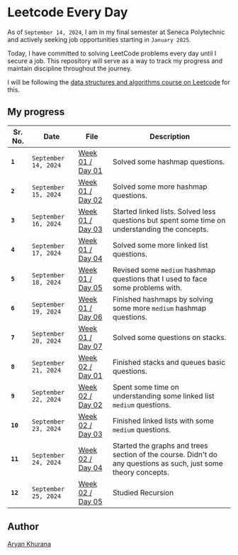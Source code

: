 # Leetcode Every Day

As of `September 14, 2024`, I am in my final semester at Seneca Polytechnic and actively seeking job opportunities starting in `January 2025`.

Today, I have committed to solving LeetCode problems every day until I secure a job. This repository will serve as a way to track my progress and maintain discipline throughout the journey.

I will be following the [data structures and algorithms course on Leetcode](https://leetcode.com/explore/interview/card/leetcodes-interview-crash-course-data-structures-and-algorithms/) for this.

## My progress

| Sr. No.  | Date                 | File                                    | Description                                                                                                     |
| -------- | -------------------- | --------------------------------------- | --------------------------------------------------------------------------------------------------------------- |
| **`1`**  | `September 14, 2024` | [Week 01 / Day 01](./Week-001/Day01.py) | Solved some hashmap questions.                                                                                  |
| **`2`**  | `September 15, 2024` | [Week 01 / Day 02](./Week-001/Day02.py) | Solved some more hashmap questions.                                                                             |
| **`3`**  | `September 16, 2024` | [Week 01 / Day 03](./Week-001/Day03.py) | Started linked lists. Solved less questions but spent some time on understanding the concepts.                  |
| **`4`**  | `September 17, 2024` | [Week 01 / Day 04](./Week-001/Day04.py) | Solved some more linked list questions.                                                                         |
| **`5`**  | `September 18, 2024` | [Week 01 / Day 05](./Week-001/Day05.py) | Revised some `medium` hashmap questions that I used to face some problems with.                                 |
| **`6`**  | `September 19, 2024` | [Week 01 / Day 06](./Week-001/Day06.py) | Finished hashmaps by solving some more `medium` hashmap questions.                                              |
| **`7`**  | `September 20, 2024` | [Week 01 / Day 07](./Week-001/Day07.py) | Solved some questions on stacks.                                                                                |
| **`8`**  | `September 21, 2024` | [Week 02 / Day 01](./Week-002/Day01.py) | Finished stacks and queues basic questions.                                                                     |
| **`9`**  | `September 22, 2024` | [Week 02 / Day 02](./Week-002/Day02.py) | Spent some time on understanding some linked list `medium` questions.                                           |
| **`10`** | `September 23, 2024` | [Week 02 / Day 03](./Week-002/Day03.py) | Finished linked lists with some `medium` questions.                                                             |
| **`11`** | `September 24, 2024` | [Week 02 / Day 04](./Week-002/Day04.py) | Started the graphs and trees section of the course. Didn't do any questions as such, just some theory concepts. |
| **`12`** | `September 25, 2024` | [Week 02 / Day 05](./Week-002/Day05.py) | Studied Recursion                                                                                               |

## Author

[Aryan Khurana](https://www.github.com/AryanK1511)
